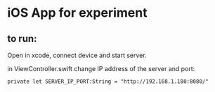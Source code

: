 # iOS App for experiment

## to run:

Open in xcode, connect device and start server.

in ViewController.swift change IP address of the server and port:

`private let SERVER_IP_PORT:String = "http://192.168.1.180:8080/"`
